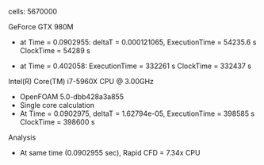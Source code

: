 cells:            5670000

GeForce GTX 980M
- at Time = 0.0902955: deltaT = 0.000121065, ExecutionTime = 54235.6 s  ClockTime = 54289 s

- at Time = 0.402058: ExecutionTime = 332261 s  ClockTime = 332437 s

Intel(R) Core(TM) i7-5960X CPU @ 3.00GHz
- OpenFOAM 5.0-dbb428a3a855
- Single core calculation
- At Time = 0.0902975, deltaT = 1.62794e-05, ExecutionTime = 398585 s  ClockTime = 398600 s


Analysis
- At same time (0.0902955 sec), Rapid CFD = 7.34x CPU

